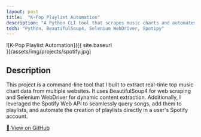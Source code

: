 ```yaml
---
layout: post
title:  "K-Pop Playlist Automation"
description: "A Python CLI tool that scrapes music charts and automates Spotify playlist creation."
tech: "Python, BeautifulSoup4, Selenium WebDriver, Spotipy"
---
```

![K-Pop Playlist Automation]({{ site.baseurl }}/assets/img/projects/spotify.jpg)

## Description
This project is a command-line tool that I built to extract real-time top music chart data from multiple websites. It uses BeautifulSoup4 for web scraping and Selenium WebDriver for dynamic content extraction. Additionally, I leveraged the Spotify Web API to seamlessly query songs, add them to playlists, and automate the creation of playlists directly in a user's Spotify account.

<a href="https://github.com/Leoli21/KPopAutomation" target="_blank" rel="noopener">🔗 View on GitHub</a>
